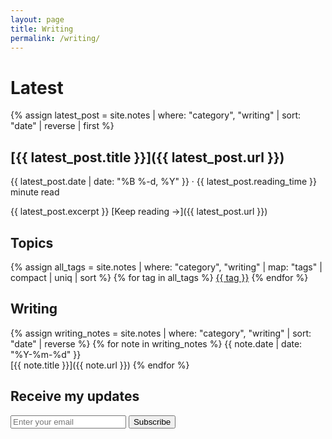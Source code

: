 ```yaml
---
layout: page
title: Writing
permalink: /writing/
---
```


# Latest

{% assign latest_post = site.notes | where: "category", "writing" | sort: "date" | reverse | first %}

## [{{ latest_post.title }}]({{ latest_post.url }})

{{ latest_post.date | date: "%B %-d, %Y" }} · {{ latest_post.reading_time }} minute read

{{ latest_post.excerpt }} [Keep reading →]({{ latest_post.url }})

## Topics

{% assign all_tags = site.notes | where: "category", "writing" | map: "tags" | compact | uniq | sort %}
{% for tag in all_tags %}
<a href="/tags/{{ tag }}" class="tag">{{ tag }}</a>
{% endfor %}

## Writing

{% assign writing_notes = site.notes | where: "category", "writing" | sort: "date" | reverse %}
{% for note in writing_notes %}
{{ note.date | date: "%Y-%m-%d" }}  
[{{ note.title }}]({{ note.url }})
{% endfor %}

## Receive my updates

<form action="YOUR_FORM_ENDPOINT" method="post" class="subscribe-form">
  <input type="email" name="email" placeholder="Enter your email">
  <button type="submit">Subscribe</button>
</form>
